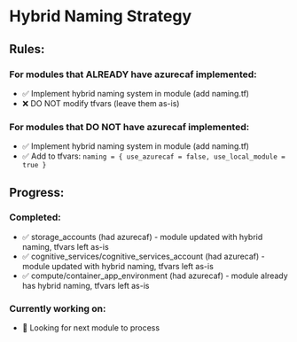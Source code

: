 # Hybrid Naming Strategy

## Rules:

### For modules that ALREADY have azurecaf implemented:

- ✅ Implement hybrid naming system in module (add naming.tf)
- ❌ DO NOT modify tfvars (leave them as-is)

### For modules that DO NOT have azurecaf implemented:

- ✅ Implement hybrid naming system in module (add naming.tf)
- ✅ Add to tfvars: `naming = { use_azurecaf = false, use_local_module = true }`

## Progress:

### Completed:

- ✅ storage_accounts (had azurecaf) - module updated with hybrid naming, tfvars left as-is
- ✅ cognitive_services/cognitive_services_account (had azurecaf) - module updated with hybrid naming, tfvars left as-is
- ✅ compute/container_app_environment (had azurecaf) - module already has hybrid naming, tfvars left as-is

### Currently working on:

- 🔄 Looking for next module to process
